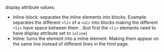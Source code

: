 
display attribute values:

- Inline-block: separates the inline elements into blocks. Example: separates the different `<li>` of a `<ul>` into blocks making the different `<li>` have space between them . (but first the `<li>` elements need to have display attribute set to `inline`)
- Inline: turns the element into a inline element. Making them appear on the same line instead of different lines in the html page.